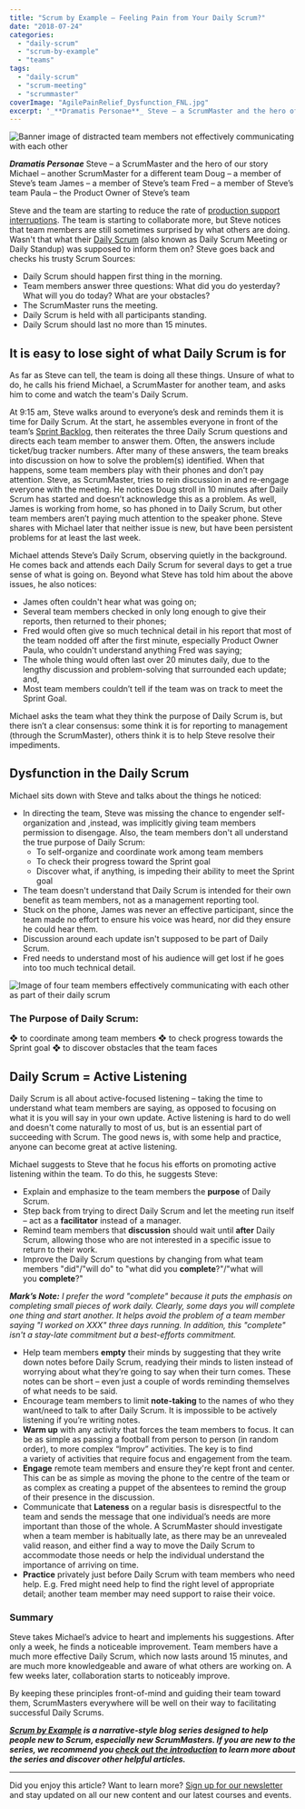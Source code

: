 ```yaml
---
title: "Scrum by Example – Feeling Pain from Your Daily Scrum?"
date: "2018-07-24"
categories: 
  - "daily-scrum"
  - "scrum-by-example"
  - "teams"
tags: 
  - "daily-scrum"
  - "scrum-meeting"
  - "scrummaster"
coverImage: "AgilePainRelief_Dysfunction_FNL.jpg"
excerpt: '_**Dramatis Personae**_ Steve – a ScrumMaster and the hero of our story Michael – another'
---
```


![Banner image of distracted team members not effectively communicating with each other](src/content/blog/daily-scrum-pain/images/AgilePainRelief_Dysfunction_FNL-1024x606.jpg)

_**Dramatis Personae**_ Steve – a ScrumMaster and the hero of our story Michael – another ScrumMaster for a different team Doug – a member of Steve’s team James – a member of Steve’s team Fred – a member of Steve’s team Paula – the Product Owner of Steve’s team

Steve and the team are starting to reduce the rate of [production support interruptions](https://agilepainrelief.com/blog/scrum-production-support). The team is starting to collaborate more, but Steve notices that team members are still sometimes surprised by what others are doing. Wasn't that what their [Daily Scrum](/blog/modern-guide-to-daily-scrum-meeting) (also known as Daily Scrum Meeting or Daily Standup) was supposed to inform them on? Steve goes back and checks his trusty Scrum Sources:

- Daily Scrum should happen first thing in the morning.
- Team members answer three questions: What did you do yesterday? What will you do today? What are your obstacles?
- The ScrumMaster runs the meeting.
- Daily Scrum is held with all participants standing.
- Daily Scrum should last no more than 15 minutes.

## It is easy to lose sight of what Daily Scrum is for

As far as Steve can tell, the team is doing all these things. Unsure of what to do, he calls his friend Michael, a ScrumMaster for another team, and asks him to come and watch the team's Daily Scrum.

At 9:15 am, Steve walks around to everyone’s desk and reminds them it is time for Daily Scrum. At the start, he assembles everyone in front of the team’s [Sprint Backlog](https://www.mountaingoatsoftware.com/agile/scrum/scrum-tools/sprint-backlog), then reiterates the three Daily Scrum questions and directs each team member to answer them. Often, the answers include ticket/bug tracker numbers. After many of these answers, the team breaks into discussion on how to solve the problem(s) identified. When that happens, some team members play with their phones and don’t pay attention. Steve, as ScrumMaster, tries to rein discussion in and re-engage everyone with the meeting. He notices Doug stroll in 10 minutes after Daily Scrum has started and doesn’t acknowledge this as a problem. As well, James is working from home, so has phoned in to Daily Scrum, but other team members aren’t paying much attention to the speaker phone. Steve shares with Michael later that neither issue is new, but have been persistent problems for at least the last week.

Michael attends Steve’s Daily Scrum, observing quietly in the background. He comes back and attends each Daily Scrum for several days to get a true sense of what is going on. Beyond what Steve has told him about the above issues, he also notices:

- James often couldn't hear what was going on;
- Several team members checked in only long enough to give their reports, then returned to their phones;
- Fred would often give so much technical detail in his report that most of the team nodded off after the first minute, especially Product Owner Paula, who couldn't understand anything Fred was saying;
- The whole thing would often last over 20 minutes daily, due to the lengthy discussion and problem-solving that surrounded each update; and,
- Most team members couldn’t tell if the team was on track to meet the Sprint Goal.

Michael asks the team what they think the purpose of Daily Scrum is, but there isn’t a clear consensus: some think it is for reporting to management (through the ScrumMaster), others think it is to help Steve resolve their impediments.

## Dysfunction in the Daily Scrum

Michael sits down with Steve and talks about the things he noticed:

- In directing the team, Steve was missing the chance to engender self-organization and ,instead, was implicitly giving team members permission to disengage. Also, the team members don't all understand the true purpose of Daily Scrum:
    - To self-organize and coordinate work among team members
    - To check their progress toward the Sprint goal
    - Discover what, if anything, is impeding their ability to meet the Sprint goal
- The team doesn't understand that Daily Scrum is intended for their own benefit as team members, not as a management reporting tool.
- Stuck on the phone, James was never an effective participant, since the team made no effort to ensure his voice was heard, nor did they ensure he could hear them.
- Discussion around each update isn't supposed to be part of Daily Scrum.
- Fred needs to understand most of his audience will get lost if he goes into too much technical detail.

![Image of four team members effectively communicating with each other as part of their daily scrum](src/content/blog/daily-scrum-pain/images/AgilePainRelief_Collaboration_FNL-1024x606.jpg)

### The Purpose of Daily Scrum:

❖ to coordinate among team members ❖ to check progress towards the Sprint goal ❖ to discover obstacles that the team faces

## Daily Scrum = Active Listening

Daily Scrum is all about active-focused listening – taking the time to understand what team members are saying, as opposed to focusing on what it is you will say in your own update. Active listening is hard to do well and doesn't come naturally to most of us, but is an essential part of succeeding with Scrum. The good news is, with some help and practice, anyone can become great at active listening.

Michael suggests to Steve that he focus his efforts on promoting active listening within the team. To do this, he suggests Steve:

- Explain and emphasize to the team members the **purpose** of Daily Scrum.
- Step back from trying to direct Daily Scrum and let the meeting run itself – act as a **facilitator** instead of a manager.
- Remind team members that **discussion** should wait until **after** Daily Scrum, allowing those who are not interested in a specific issue to return to their work.
- Improve the Daily Scrum questions by changing from what team members "did"/"will do" to "what did you **complete**?"/"what will you **complete**?"

_**Mark’s Note:** I prefer the word "complete" because it puts the emphasis on completing small pieces of work daily. Clearly, some days you will complete one thing and start another. It helps avoid the problem of a team member saying "I worked on XXX" three days running. In addition, this "complete" isn't a stay-late commitment but a best-efforts commitment._

- Help team members **empty** their minds by suggesting that they write down notes before Daily Scrum, readying their minds to listen instead of worrying about what they’re going to say when their turn comes. These notes can be short – even just a couple of words reminding themselves of what needs to be said.
- Encourage team members to limit **note-taking** to the names of who they want/need to talk to after Daily Scrum. It is impossible to be actively listening if you’re writing notes.
- **Warm up** with any activity that forces the team members to focus. It can be as simple as passing a football from person to person (in random order), to more complex “Improv” activities. The key is to find a variety of activities that require focus and engagement from the team.
- **Engage** remote team members and ensure they're kept front and center. This can be as simple as moving the phone to the centre of the team or as complex as creating a puppet of the absentees to remind the group of their presence in the discussion.
- Communicate that **Lateness** on a regular basis is disrespectful to the team and sends the message that one individual’s needs are more important than those of the whole. A ScrumMaster should investigate when a team member is habitually late, as there may be an unrevealed valid reason, and either find a way to move the Daily Scrum to accommodate those needs or help the individual understand the importance of arriving on time.
- **Practice** privately just before Daily Scrum with team members who need help. E.g. Fred might need help to find the right level of appropriate detail; another team member may need support to raise their voice.

### Summary

Steve takes Michael’s advice to heart and implements his suggestions. After only a week, he finds a noticeable improvement. Team members have a much more effective Daily Scrum, which now lasts around 15 minutes, and are much more knowledgeable and aware of what others are working on. A few weeks later, collaboration starts to noticeably improve.

By keeping these principles front-of-mind and guiding their team toward them, ScrumMasters everywhere will be well on their way to facilitating successful Daily Scrums.

_**[Scrum by Example](/blog/category/scrum-by-example) is a narrative-style blog series designed to help people new to Scrum, especially new ScrumMasters. If you are new to the series, we recommend you [check out the introduction](/blog/scrum-by-example) to learn more about the series and discover other helpful articles.**_

* * *

Did you enjoy this article? Want to learn more? [Sign up for our newsletter](/newsletter) and stay updated on all our new content and our latest courses and events.
